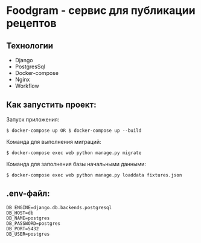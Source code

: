 # Foodgram - сервис для публикации рецептов

## Технологии
* Django
* PostgresSql
* Docker-compose
* Nginx
* Workflow

## Как запустить проект:

Запуск приложения:
```
$ docker-compose up OR $ docker-compose up --build
```
Команда для выполнения миграций:
```
$ docker-compose exec web python manage.py migrate
```
Команда для заполнения базы начальными данными:
```
$ docker-compose exec web python manage.py loaddata fixtures.json 
```
## .env-файл:

```
DB_ENGINE=django.db.backends.postgresql
DB_HOST=db
DB_NAME=postgres
DB_PASSWORD=postgres
DB_PORT=5432
DB_USER=postgres
```

